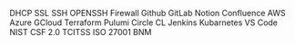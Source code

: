 
DHCP
SSL
SSH
OPENSSH
Firewall
Github
GitLab
Notion
Confluence
AWS
Azure
GCloud
Terraform
Pulumi
Circle CL 
Jenkins
Kubarnetes
VS Code
NIST CSF 2.0
TCITSS ISO 27001
BNM

